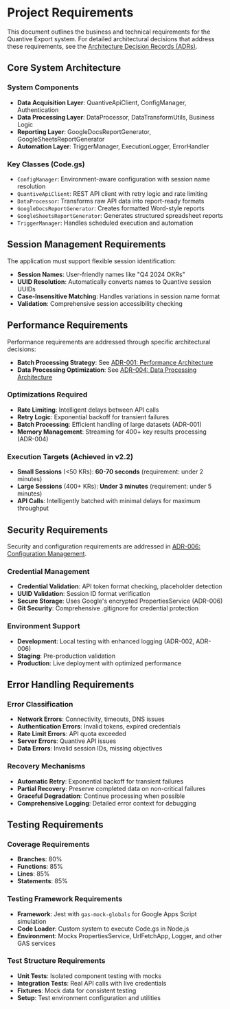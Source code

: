 # Project Requirements

This document outlines the business and technical requirements for the Quantive Export system. For detailed architectural decisions that address these requirements, see the [Architecture Decision Records (ADRs)](adr/README.md).

## Core System Architecture

### System Components
- **Data Acquisition Layer**: QuantiveApiClient, ConfigManager, Authentication
- **Data Processing Layer**: DataProcessor, DataTransformUtils, Business Logic  
- **Reporting Layer**: GoogleDocsReportGenerator, GoogleSheetsReportGenerator
- **Automation Layer**: TriggerManager, ExecutionLogger, ErrorHandler

### Key Classes (Code.gs)
- `ConfigManager`: Environment-aware configuration with session name resolution
- `QuantiveApiClient`: REST API client with retry logic and rate limiting
- `DataProcessor`: Transforms raw API data into report-ready formats
- `GoogleDocsReportGenerator`: Creates formatted Word-style reports
- `GoogleSheetsReportGenerator`: Generates structured spreadsheet reports
- `TriggerManager`: Handles scheduled execution and automation

## Session Management Requirements

The application must support flexible session identification:
- **Session Names**: User-friendly names like "Q4 2024 OKRs" 
- **UUID Resolution**: Automatically converts names to Quantive session UUIDs
- **Case-Insensitive Matching**: Handles variations in session name format
- **Validation**: Comprehensive session accessibility checking

## Performance Requirements

Performance requirements are addressed through specific architectural decisions:
- **Batch Processing Strategy**: See [ADR-001: Performance Architecture](adr/ADR-001-performance-architecture-batch-processing.md)
- **Data Processing Optimization**: See [ADR-004: Data Processing Architecture](adr/ADR-004-data-processing-architecture.md)

### Optimizations Required
- **Rate Limiting**: Intelligent delays between API calls
- **Retry Logic**: Exponential backoff for transient failures
- **Batch Processing**: Efficient handling of large datasets (ADR-001)
- **Memory Management**: Streaming for 400+ key results processing (ADR-004)

### Execution Targets (Achieved in v2.2)
- **Small Sessions** (<50 KRs): **60-70 seconds** (requirement: under 2 minutes)
- **Large Sessions** (400+ KRs): **Under 3 minutes** (requirement: under 5 minutes)
- **API Calls**: Intelligently batched with minimal delays for maximum throughput

## Security Requirements

Security and configuration requirements are addressed in [ADR-006: Configuration Management](adr/ADR-006-configuration-management.md).

### Credential Management
- **Credential Validation**: API token format checking, placeholder detection
- **UUID Validation**: Session ID format verification
- **Secure Storage**: Uses Google's encrypted PropertiesService (ADR-006)
- **Git Security**: Comprehensive .gitignore for credential protection

### Environment Support
- **Development**: Local testing with enhanced logging (ADR-002, ADR-006)
- **Staging**: Pre-production validation 
- **Production**: Live deployment with optimized performance

## Error Handling Requirements

### Error Classification
- **Network Errors**: Connectivity, timeouts, DNS issues
- **Authentication Errors**: Invalid tokens, expired credentials
- **Rate Limit Errors**: API quota exceeded
- **Server Errors**: Quantive API issues
- **Data Errors**: Invalid session IDs, missing objectives

### Recovery Mechanisms
- **Automatic Retry**: Exponential backoff for transient failures
- **Partial Recovery**: Preserve completed data on non-critical failures
- **Graceful Degradation**: Continue processing when possible
- **Comprehensive Logging**: Detailed error context for debugging

## Testing Requirements

### Coverage Requirements
- **Branches**: 80%
- **Functions**: 85%
- **Lines**: 85%
- **Statements**: 85%

### Testing Framework Requirements
- **Framework**: Jest with `gas-mock-globals` for Google Apps Script simulation
- **Code Loader**: Custom system to execute Code.gs in Node.js
- **Environment**: Mocks PropertiesService, UrlFetchApp, Logger, and other GAS services

### Test Structure Requirements
- **Unit Tests**: Isolated component testing with mocks
- **Integration Tests**: Real API calls with live credentials
- **Fixtures**: Mock data for consistent testing
- **Setup**: Test environment configuration and utilities